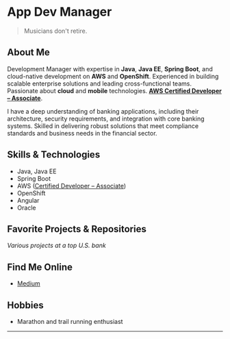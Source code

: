 # App Dev Manager

> Musicians don't retire.

## About Me

Development Manager with expertise in **Java**, **Java EE**, **Spring Boot**, and cloud-native development on **AWS** and **OpenShift**. Experienced in building scalable enterprise solutions and leading cross-functional teams. Passionate about **cloud** and **mobile** technologies. [**AWS Certified Developer – Associate**](https://www.credly.com/badges/a26c6b22-62c7-4c1c-bf11-042884adebdb).

I have a deep understanding of banking applications, including their architecture, security requirements, and integration with core banking systems. Skilled in delivering robust solutions that meet compliance standards and business needs in the financial sector.

## Skills & Technologies

- Java, Java EE
- Spring Boot
- AWS ([Certified Developer – Associate](https://www.credly.com/badges/a26c6b22-62c7-4c1c-bf11-042884adebdb))
- OpenShift
- Angular
- Oracle

## Favorite Projects & Repositories

*Various projects at a top U.S. bank*

## Find Me Online

- [Medium](https://medium.com/@yanggavin)

## Hobbies

- Marathon and trail running enthusiast

---

